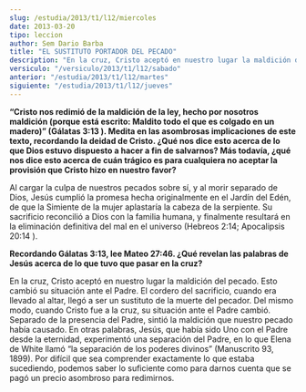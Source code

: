 ```yaml
---
slug: /estudia/2013/t1/l12/miercoles
date: 2013-03-20
tipo: leccion
author: Sem Dario Barba
title: "EL SUSTITUTO PORTADOR DEL PECADO"
description: "En la cruz, Cristo aceptó en nuestro lugar la maldición del pecado. Esto cambió  su situación ante el Padre. El cordero del sacrificio, cuando era llevado al  altar, llegó a ser un sustituto de la muerte del pecador. Del mismo modo,  cuando Cristo fue a la cruz, su situación a..."
versiculo: "/versiculo/2013/t1/l12/sabado"
anterior: "/estudia/2013/t1/l12/martes"
siguiente: "/estudia/2013/t1/l12/jueves"
---
```


**“Cristo nos redimió de la maldición de la ley, hecho por nosotros maldición (porque está escrito: Maldito todo el que es colgado en un madero)” (Gálatas 3:13 ). Medita en las asombrosas implicaciones de este texto, recordando la deidad de Cristo. ¿Qué nos dice esto acerca de lo que Dios estuvo dispuesto a hacer a fin de salvarnos? Más todavía, ¿qué nos dice esto acerca de cuán trágico es para cualquiera no aceptar la provisión que Cristo hizo en nuestro favor?**

Al cargar la culpa de nuestros pecados sobre sí, y al morir separado de Dios, Jesús cumplió la promesa hecha originalmente en el Jardín del Edén, de que la Simiente de la mujer aplastaría la cabeza de la serpiente. Su sacrificio reconcilió a Dios con la familia humana, y finalmente resultará en la eliminación definitiva del mal en el universo (Hebreos 2:14; Apocalipsis 20:14 ).

**Recordando Gálatas 3:13, lee Mateo 27:46. ¿Qué revelan las palabras de Jesús acerca de lo que tuvo que pasar en la cruz?**

En la cruz, Cristo aceptó en nuestro lugar la maldición del pecado. Esto cambió su situación ante el Padre. El cordero del sacrificio, cuando era llevado al altar, llegó a ser un sustituto de la muerte del pecador. Del mismo modo, cuando Cristo fue a la cruz, su situación ante el Padre cambió. Separado de la presencia del Padre, sintió la maldición que nuestro pecado había causado. En otras palabras, Jesús, que había sido Uno con el Padre desde la eternidad, experimentó una separación del Padre, en lo que Elena de White llamó “la separación de los poderes divinos” (Manuscrito 93, 1899). Por difícil que sea comprender exactamente lo que estaba sucediendo, podemos saber lo suficiente como para darnos cuenta que se pagó un precio asombroso para redimirnos.
